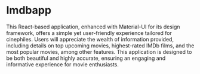 # Imdbapp
This React-based application, enhanced with Material-UI for its design framework, offers a simple yet user-friendly experience tailored for cinephiles. Users will appreciate the wealth of information provided, including details on top upcoming movies, highest-rated IMDb films, and the most popular movies, among other features. This application is designed to be both beautiful and highly accurate, ensuring an engaging and informative experience for movie enthusiasts. 
